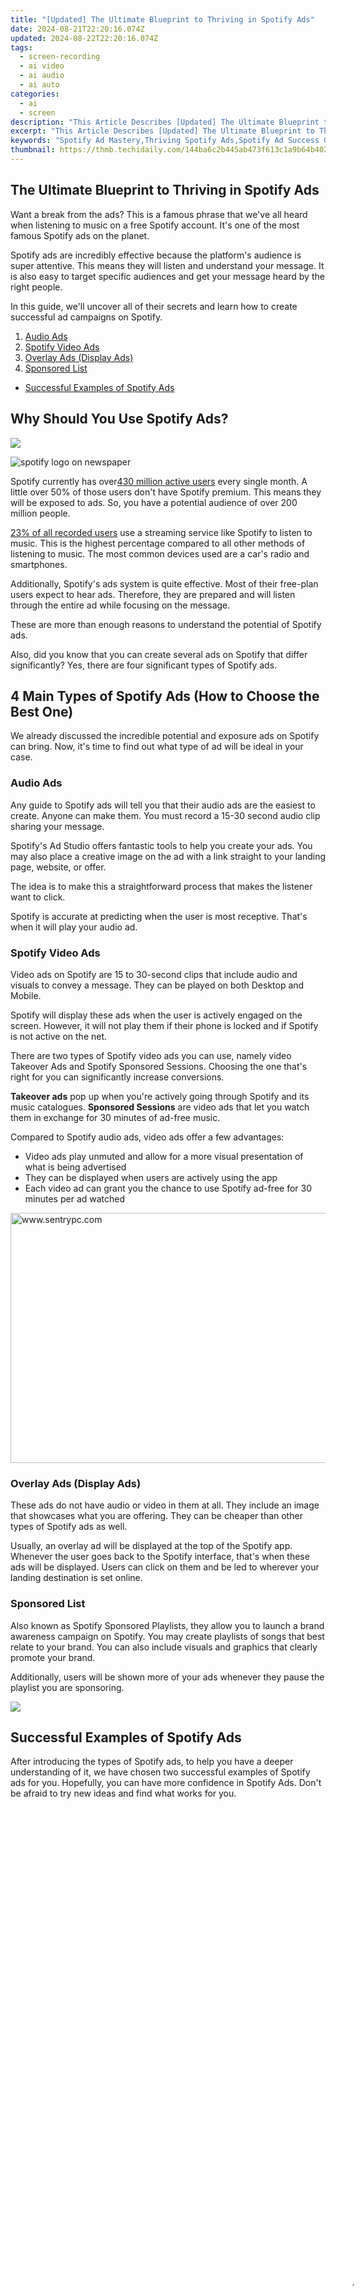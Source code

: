```yaml
---
title: "[Updated] The Ultimate Blueprint to Thriving in Spotify Ads"
date: 2024-08-21T22:20:16.074Z
updated: 2024-08-22T22:20:16.074Z
tags: 
  - screen-recording
  - ai video
  - ai audio
  - ai auto
categories: 
  - ai
  - screen
description: "This Article Describes [Updated] The Ultimate Blueprint to Thriving in Spotify Ads"
excerpt: "This Article Describes [Updated] The Ultimate Blueprint to Thriving in Spotify Ads"
keywords: "Spotify Ad Mastery,Thriving Spotify Ads,Spotify Ad Success Guide,Peak Spotify Ad Performance,Blueprint for Spotify Prowess,Optimizing Spotify Ads,Mastering Spotify Advertising"
thumbnail: https://thmb.techidaily.com/144ba6c2b445ab473f613c1a9b64b4025f153684504ed90b87c56b4f36e8f03d.jpg
---
```


## The Ultimate Blueprint to Thriving in Spotify Ads

Want a break from the ads? This is a famous phrase that we've all heard when listening to music on a free Spotify account. It's one of the most famous Spotify ads on the planet.

Spotify ads are incredibly effective because the platform's audience is super attentive. This means they will listen and understand your message. It is also easy to target specific audiences and get your message heard by the right people.

In this guide, we'll uncover all of their secrets and learn how to create successful ad campaigns on Spotify.

1. [Audio Ads](#part2-1)
2. [Spotify Video Ads](#part2-2)
3. [Overlay Ads (Display Ads)](#part2-3)
4. [Sponsored List](#part2-4)

* [Successful Examples of Spotify Ads](#part3)

## Why Should You Use Spotify Ads?

<!-- affiliate ads begin -->
<a href="https://shop.mondly.com/affiliate.php?ACCOUNT=ATISTUDI&AFFILIATE=108875&PATH=https%3A%2F%2Fwww.mondly.com%3FAFFILIATE%3D108875%26RESOURCE%3D%2BEducational%2B300x600%2B"><img src="https://secure.avangate.com/images/merchant/69c418c33ec2e1a4267fa9bb77fa1428/educational-300x600.gif" border="0"></a>
<!-- affiliate ads end -->
![spotify logo on newspaper](https://images.wondershare.com/filmora/article-images/2023/01/spotify-ads-1.jpg)

Spotify currently has over[430 million active users](https://www.businessofapps.com/data/spotify-statistics/) every single month. A little over 50% of those users don't have Spotify premium. This means they will be exposed to ads. So, you have a potential audience of over 200 million people.

[23% of all recorded users](https://headphonesaddict.com/listening-to-music-statistics/) use a streaming service like Spotify to listen to music. This is the highest percentage compared to all other methods of listening to music. The most common devices used are a car's radio and smartphones.

Additionally, Spotify's ads system is quite effective. Most of their free-plan users expect to hear ads. Therefore, they are prepared and will listen through the entire ad while focusing on the message.

These are more than enough reasons to understand the potential of Spotify ads.

Also, did you know that you can create several ads on Spotify that differ significantly? Yes, there are four significant types of Spotify ads.

## 4 Main Types of Spotify Ads (How to Choose the Best One)

We already discussed the incredible potential and exposure ads on Spotify can bring. Now, it's time to find out what type of ad will be ideal in your case.

### Audio Ads

Any guide to Spotify ads will tell you that their audio ads are the easiest to create. Anyone can make them. You must record a 15-30 second audio clip sharing your message.

Spotify's Ad Studio offers fantastic tools to help you create your ads. You may also place a creative image on the ad with a link straight to your landing page, website, or offer.

The idea is to make this a straightforward process that makes the listener want to click.

Spotify is accurate at predicting when the user is most receptive. That's when it will play your audio ad.

### Spotify Video Ads

Video ads on Spotify are 15 to 30-second clips that include audio and visuals to convey a message. They can be played on both Desktop and Mobile.

Spotify will display these ads when the user is actively engaged on the screen. However, it will not play them if their phone is locked and if Spotify is not active on the net.

There are two types of Spotify video ads you can use, namely video Takeover Ads and Spotify Sponsored Sessions. Choosing the one that's right for you can significantly increase conversions.

**Takeover ads** pop up when you're actively going through Spotify and its music catalogues. **Sponsored Sessions** are video ads that let you watch them in exchange for 30 minutes of ad-free music.

Compared to Spotify audio ads, video ads offer a few advantages:

* Video ads play unmuted and allow for a more visual presentation of what is being advertised
* They can be displayed when users are actively using the app
* Each video ad can grant you the chance to use Spotify ad-free for 30 minutes per ad watched

<!-- affiliate ads begin -->
<a href="https://sentrypc.7eer.net/c/5597632/398453/3022" target="_top" id="398453"><img src="//a.impactradius-go.com/display-ad/3022-398453" border="0" alt="www.sentrypc.com" width="580" height="400"/></a><img height="0" width="0" src="https://sentrypc.7eer.net/i/5597632/398453/3022" style="position:absolute;visibility:hidden;" border="0" />
<!-- affiliate ads end -->
### Overlay Ads (Display Ads)

These ads do not have audio or video in them at all. They include an image that showcases what you are offering. They can be cheaper than other types of Spotify ads as well.

Usually, an overlay ad will be displayed at the top of the Spotify app. Whenever the user goes back to the Spotify interface, that's when these ads will be displayed. Users can click on them and be led to wherever your landing destination is set online.

### Sponsored List

Also known as Spotify Sponsored Playlists, they allow you to launch a brand awareness campaign on Spotify. You may create playlists of songs that best relate to your brand. You can also include visuals and graphics that clearly promote your brand.

Additionally, users will be shown more of your ads whenever they pause the playlist you are sponsoring.

<!-- affiliate ads begin -->
<a href="https://secure.2checkout.com/order/checkout.php?PRODS=3851655&QTY=1&AFFILIATE=108875&CART=1"><img src="http://www.aiseesoft.com/avangate/30p/banner.jpg" border="0"></a>
<!-- affiliate ads end -->
## Successful Examples of Spotify Ads

After introducing the types of Spotify ads, to help you have a deeper understanding of it, we have chosen two successful examples of Spotify ads for you. Hopefully, you can have more confidence in Spotify Ads. Don't be afraid to try new ideas and find what works for you.

<!-- affiliate ads begin -->
<span id="1793213">
					<video width="1080" height="1620" style="cursor:pointer"
           poster="//a.impactradius-go.com/display-clicktoplayimage/1793213.jpeg"
           onclick="if(!this.playClicked){this.play();this.setAttribute('controls',true);this.playClicked=true;}">
	   <source src="//a.impactradius-go.com/display-ad/19135-1793213">
	   <img src="//a.impactradius-go.com/display-clicktoplayimage/1793213.jpeg" style="border: none; height: 100%; width: 100%; object-fit: contain">
	</video>
	<div style="width:1080px;text-align:center"><a href="javascript:window.open(decodeURIComponent('https%3A%2F%2Ftinyland.pxf.io%2Fc%2F5597632%2F1793213%2F19135'), '_blank');void(0);">Click here</a></div>
</span>
<img height="0" width="0" src="https://imp.pxf.io/i/5597632/1793213/19135" style="position:absolute;visibility:hidden;" border="0" />
<!-- affiliate ads end -->
### 1\. PizzaHut

You may have stumbled upon a[Pizza Hut ad](https://ads.spotify.com/en-US/inspiration/pizza-hut-ad-studio-case-study/) on Spotify featuring background sounds that resemble a soccer match. This was an Audio Ad and was targeted on Pizza Hut's fans of parents, and soccer and gaming enthusiasts, all of which congregated on Spotify.

The ad surpassed the average ad metrics on Spotify, gaining a whopping 0.23% CTR from sports fans and a 0.54% CTR from gaming enthusiasts and parents.

<!-- affiliate ads begin -->
<a href="https://boody-eco-wear.pxf.io/c/5597632/1567905/13846" target="_top" id="1567905"><img src="//a.impactradius-go.com/display-ad/13846-1567905" border="0" alt="" width="300" height="250"/></a><img height="0" width="0" src="https://imp.pxf.io/i/5597632/1567905/13846" style="position:absolute;visibility:hidden;" border="0" />
<!-- affiliate ads end -->
![pizza hut ads on spotify](https://images.wondershare.com/filmora/article-images/2023/01/spotify-ads-2.jpg)

### 2\. RXBAR

Another successful campaign a popular brand did with Spotify ads is RXBAR.[This particular campaign](https://ads.spotify.com/en-US/inspiration/rxbar-gets-healthy-boost-from-playful-campaign/) did not have one type of ad, not two, but seven different variations.

![rxbar ads on spotify](https://images.wondershare.com/filmora/article-images/2023/01/spotify-ads-3.jpg)

This includes audio ads, display ads, video takeovers, sponsored sessions, homepage takeovers, sponsored playlists, and overlay.

Here's the result of all of their ad types combined:

* 42% increase in brand awareness
* 243% lift in recall of their ads
* 52% message association

It shows how much creativity is involved in creating a successful Spotify ads campaign.

<!-- affiliate ads begin -->
<a href="https://secure.2checkout.com/order/checkout.php?PRODS=2201613&QTY=1&AFFILIATE=108875&CART=1"><img src="https://www.macdvdripperpro.com/images/devices-3.png" border="0"></a>
<!-- affiliate ads end -->
## Conclusion

Hopefully, you were able to find what you were looking for in this guide to Spotify ads. Remember, you should be creative and find out as much as you can about your target audience. This will tell you exactly what type of Spotify ad you need to create.

Why Should You Use Spotify Ads?

<ins class="adsbygoogle"
     style="display:block"
     data-ad-format="autorelaxed"
     data-ad-client="ca-pub-7571918770474297"
     data-ad-slot="1223367746"></ins>

<ins class="adsbygoogle"
     style="display:block"
     data-ad-format="autorelaxed"
     data-ad-client="ca-pub-7571918770474297"
     data-ad-slot="1223367746"></ins>



<ins class="adsbygoogle"
     style="display:block"
     data-ad-client="ca-pub-7571918770474297"
     data-ad-slot="8358498916"
     data-ad-format="auto"
     data-full-width-responsive="true"></ins>






<span class="atpl-alsoreadstyle">Also read:</span>
<div><ul>
<li><a href="https://remote-screen-capture.techidaily.com/new-in-2024-recmaster-screen-recorder-review-2023/"><u>[New] In 2024, Recmaster Screen Recorder Review 2023</u></a></li>
<li><a href="https://some-guidance.techidaily.com/new-instantaneous-effortless-podcast-live/"><u>[New] Instantaneous Effortless Podcast Live</u></a></li>
<li><a href="https://some-guidance.techidaily.com/new-the-editors-edge-secrets-to-professional-photo-refining/"><u>[New] The Editor's Edge  Secrets to Professional Photo Refining</u></a></li>
<li><a href="https://some-guidance.techidaily.com/new-the-ultimate-image-sharing-blueprint-for-youtube-enthusiasts/"><u>[New] The Ultimate Image Sharing Blueprint for YouTube Enthusiasts</u></a></li>
<li><a href="https://some-guidance.techidaily.com/new-ultimate-mkv-player-for-windows-and-mobile/"><u>[New] Ultimate MKV Player for Windows & Mobile</u></a></li>
<li><a href="https://digital-screen-recording.techidaily.com/updated-2024-approved-achieving-perfect-pitch-captures-in-rl-games/"><u>[Updated] 2024 Approved  Achieving Perfect Pitch Captures in RL Games</u></a></li>
<li><a href="https://extra-tips.techidaily.com/updated-achieving-fluidity-in-audio-blending-using-audacity-tools/"><u>[Updated] Achieving Fluidity in Audio Blending Using Audacity Tools</u></a></li>
<li><a href="https://fox-helps.techidaily.com/updated-the-art-of-captivation-rally-more-likes-for-your-tiktok-unpacks/"><u>[Updated] The Art of Captivation  Rally More Likes for Your TikTok Unpacks</u></a></li>
<li><a href="https://some-guidance.techidaily.com/updated-the-ultimate-guide-to-crafting-breathtaking-time-lapses-with-gopro/"><u>[Updated] The Ultimate Guide to Crafting Breathtaking Time-Lapses with GoPro</u></a></li>
<li><a href="https://facebook-video-content.techidaily.com/2024-approved-enhancing-chrome-performance-for-hd-facebook-content/"><u>2024 Approved  Enhancing Chrome Performance for HD Facebook Content</u></a></li>
<li><a href="https://some-guidance.techidaily.com/2024-approved-how-to-use-telegram-web-step-by-step-guide/"><u>2024 Approved  How To Use Telegram Web  Step-By-Step Guide</u></a></li>
<li><a href="https://some-guidance.techidaily.com/2024-approved-the-ultimate-guide-to-improved-zoom-video-quality/"><u>2024 Approved  The Ultimate Guide to Improved Zoom Video Quality</u></a></li>
<li><a href="https://some-guidance.techidaily.com/2024-approved-the-ultimate-guide-to-picking-prime-stream-services/"><u>2024 Approved  The Ultimate Guide to Picking Prime Stream Services</u></a></li>
<li><a href="https://some-guidance.techidaily.com/2024-approved-top-10-android-and-ios-timers-for-effortless-wedding-countdown-management/"><u>2024 Approved  Top 10 Android and iOS Timers for Effortless Wedding Countdown Management</u></a></li>
<li><a href="https://some-guidance.techidaily.com/2024-approved-transformative-teleportation-effects-techniques/"><u>2024 Approved  Transformative Teleportation Effects Techniques</u></a></li>
<li><a href="https://some-guidance.techidaily.com/2024-approved-unveiling-the-top-7-nft-creators-for-your-artwork/"><u>2024 Approved  Unveiling the Top 7 NFT Creators for Your Artwork</u></a></li>
<li><a href="https://desktop-recording.techidaily.com/best-video-screen-grabbers/"><u>Best Video Screen Grabbers</u></a></li>
<li><a href="https://extra-resources.techidaily.com/in-2024-craftsmanship-in-photos-and-videos-the-ultimate-8-mobile-enhancement-tools/"><u>In 2024, Craftsmanship in Photos & Videos  The Ultimate 8 Mobile Enhancement Tools</u></a></li>
<li><a href="https://review-topics.techidaily.com/in-2024-how-to-change-google-play-location-on-vivo-v27-pro-drfone-by-drfone-virtual-android/"><u>In 2024, How to Change Google Play Location On Vivo V27 Pro | Dr.fone</u></a></li>
<li><a href="https://some-guidance.techidaily.com/in-2024-strategies-to-skyrocket-like-counts-in-tiktok-unpack-videos/"><u>In 2024, Strategies to Skyrocket 'Like' Counts in TikTok Unpack Videos</u></a></li>
<li><a href="https://some-guidance.techidaily.com/in-2024-unleashing-time-management-mastery-with-zero-cost-clocks/"><u>In 2024, Unleashing Time Management Mastery with Zero Cost Clocks</u></a></li>
<li><a href="https://some-guidance.techidaily.com/in-2024-unparalleled-vr-game-setups-top-8-edition/"><u>In 2024, Unparalleled VR Game Setups  Top 8 Edition</u></a></li>
<li><a href="https://some-guidance.techidaily.com/in-2024-unveiling-the-magic-behind-shooting-images-with-iphones-hdr/"><u>In 2024, Unveiling the Magic Behind Shooting Images with iPhone’s HDR</u></a></li>
<li><a href="https://some-guidance.techidaily.com/in-2024-unveiling-the-technology-behind-whatsapp-voice-calls/"><u>In 2024, Unveiling the Technology Behind WhatsApp Voice Calls</u></a></li>
<li><a href="https://some-guidance.techidaily.com/market-opening-innovations-for-2024/"><u>Market-Opening Innovations for 2024</u></a></li>
<li><a href="https://mondly-stories.techidaily.com/mondlys-journey-into-ar-powered-linguistics/"><u>Mondly's Journey Into AR-Powered Linguistics</u></a></li>
<li><a href="https://win-able.techidaily.com/solutions-for-optimizing-frame-rates-and-preventing-gameplay-disruptions/"><u>Solutions for Optimizing Frame Rates and Preventing Gameplay Disruptions</u></a></li>
<li><a href="https://youtube-clips.techidaily.com/strengthen-your-footage-using-a-tripod-in-vlogging/"><u>Strengthen Your Footage  Using a Tripod in Vlogging</u></a></li>
<li><a href="https://extra-information.techidaily.com/superior-way-of-stitching-gopro-recordings-in-extended-spherical-videos/"><u>Superior Way of Stitching GoPro Recordings in Extended Spherical Videos</u></a></li>
<li><a href="https://some-guidance.techidaily.com/the-definitive-srt-file-generation-manual-for-2024/"><u>The Definitive SRT File Generation Manual for 2024</u></a></li>
<li><a href="https://some-guidance.techidaily.com/transforming-your-phones-alerts-with-tailored-audio-choices-for-android-for-2024/"><u>Transforming Your Phone's Alerts with Tailored Audio Choices for Android for 2024</u></a></li>
<li><a href="https://some-guidance.techidaily.com/unleashing-your-creative-side-crafting-epic-metaverse-memes-for-2024/"><u>Unleashing Your Creative Side  Crafting Epic Metaverse Memes for 2024</u></a></li>
<li><a href="https://some-guidance.techidaily.com/unlocking-iphone-capabilities-crafting-and-transforming-slow-videos-for-2024/"><u>Unlocking iPhone Capabilities  Crafting & Transforming Slow Videos for 2024</u></a></li>
<li><a href="https://techidaily.com/use-device-manager-to-reinstall-drivers-in-windows-10-by-drivereasy-guide/"><u>Use Device Manager to reinstall drivers in Windows 10</u></a></li>
</ul></div>

